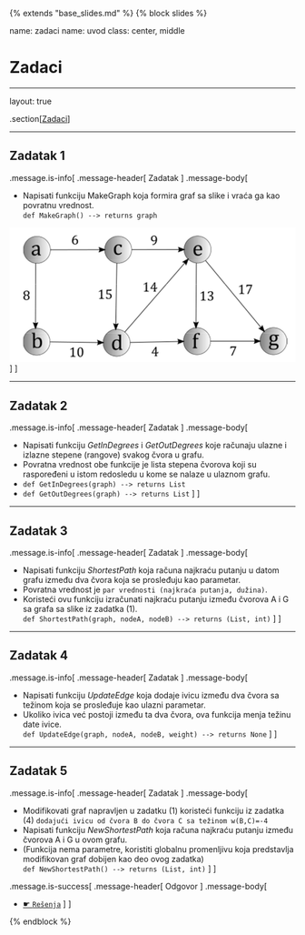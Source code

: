 {% extends "base_slides.md" %}
{% block slides %}

name: zadaci
name: uvod 
class: center, middle

# Zadaci

---
layout: true

.section[[Zadaci](#)]

---

## Zadatak 1 

.message.is-info[
.message-header[
Zadatak
]
.message-body[
- Napisati funkciju MakeGraph koja formira graf sa slike i vraća ga kao povratnu vrednost.
<br>`def MakeGraph() --> returns graph`

![:scale 75%](img/z11/z1.png)
]
]



---
## Zadatak 2

.message.is-info[
.message-header[
Zadatak
]
.message-body[
- Napisati funkciju *GetInDegrees* i *GetOutDegrees* koje računaju ulazne i izlazne stepene (rangove) svakog čvora u grafu. 
- Povratna vrednost obe funkcije je lista stepena čvorova koji su raspoređeni u istom redosledu u kome se nalaze u ulaznom grafu. 
- `def GetInDegrees(graph) --> returns List`
- `def GetOutDegrees(graph) --> returns List`
]
]



---
## Zadatak 3

.message.is-info[
.message-header[
Zadatak
]
.message-body[
- Napisati funkciju *ShortestPath* koja računa najkraću putanju u datom grafu između dva čvora koja se
prosleđuju kao parametar. 
- Povratna vrednost je `par vrednosti (najkraća putanja, dužina)`. 
- Koristeći ovu funkciju izračunati najkraću putanju između čvorova A i G sa grafa sa slike iz zadatka (1).<br>
`def ShortestPath(graph, nodeA, nodeB) --> returns (List, int)`
]
]



---

## Zadatak 4

.message.is-info[
.message-header[
Zadatak
]
.message-body[
- Napisati funkciju *UpdateEdge* koja dodaje ivicu između dva čvora sa težinom koja se prosleđuje kao ulazni parametar.
- Ukoliko ivica već postoji između ta dva čvora, ova funkcija menja težinu date ivice.<br>
`def UpdateEdge(graph, nodeA, nodeB, weight) --> returns None`
]
]



---
## Zadatak 5



.message.is-info[
.message-header[
Zadatak
]
.message-body[
- Modifikovati graf napravljen u zadatku (1) koristeći funkciju iz zadatka (4) `dodajući ivicu od čvora B do čvora C sa težinom w(B,C)=-4`
- Napisati funkciju *NewShortestPath* koja računa najkraću putanju između čvorova A i G u ovom grafu. 
- (Funkcija nema parametre, koristiti globalnu promenljivu koja predstavlja modifikovan graf dobijen kao deo ovog zadatka)<br>
`def NewShortestPath() --> returns (List, int)`
]
]

.message.is-success[
.message-header[
Odgovor
]
.message-body[
- <a target="_blank" rel="noopener noreferrer" href="../python-z11-resenja"> ☛ `Rešenja`</a>
]
]

{% endblock %}
